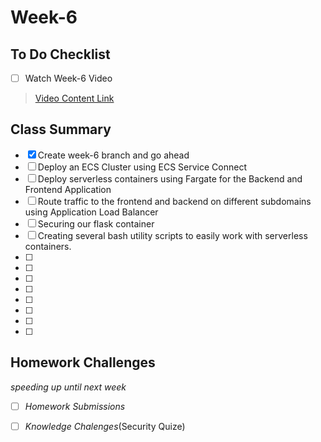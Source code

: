 # Week-6

## To Do Checklist

- [ ] Watch Week-6 Video

> [Video Content Link](videocontent/video_content_week6.md)

## Class Summary

- [x] Create week-6 branch and go ahead 
- [ ] Deploy an ECS Cluster using ECS Service Connect
- [ ] Deploy serverless containers using Fargate for the Backend and Frontend Application
- [ ] Route traffic to the frontend and backend on different subdomains using Application Load Balancer
- [ ] Securing our flask container
- [ ] Creating several bash utility scripts to easily work with serverless containers.
- [ ]
- [ ]
- [ ]
- [ ]
- [ ]
- [ ]
- [ ]
- [ ]

## Homework Challenges
*speeding up until next week*

- [ ] *Homework Submissions*

- [ ] *Knowledge Chalenges*(Security Quize)

